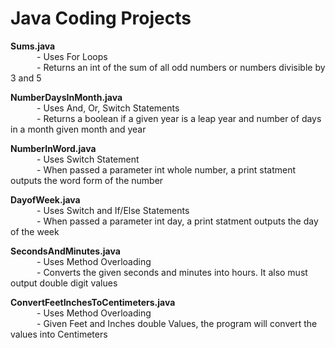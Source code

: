 # Java Coding Projects

**Sums.java**     
&emsp;&emsp;&emsp;- Uses For Loops  
&emsp;&emsp;&emsp;- Returns an int of the sum of all odd numbers or numbers divisible by 3 and 5

**NumberDaysInMonth.java**     
&emsp;&emsp;&emsp;- Uses And, Or, Switch Statements      
&emsp;&emsp;&emsp;- Returns a boolean if a given year is a leap year and number of days in a month given month and year

**NumberInWord.java**     
&emsp;&emsp;&emsp;- Uses Switch Statement       
&emsp;&emsp;&emsp;- When passed a parameter int whole number, a print statment outputs the word form of the number

**DayofWeek.java**     
&emsp;&emsp;&emsp;- Uses Switch and If/Else Statements       
&emsp;&emsp;&emsp;- When passed a parameter int day, a print statment outputs the day of the week

**SecondsAndMinutes.java**     
&emsp;&emsp;&emsp;- Uses Method Overloading     
&emsp;&emsp;&emsp;- Converts the given seconds and minutes into hours. It also must output double digit values

**ConvertFeetInchesToCentimeters.java**     
&emsp;&emsp;&emsp;- Uses Method Overloading     
&emsp;&emsp;&emsp;- Given Feet and Inches double Values, the program will convert the values into Centimeters   

